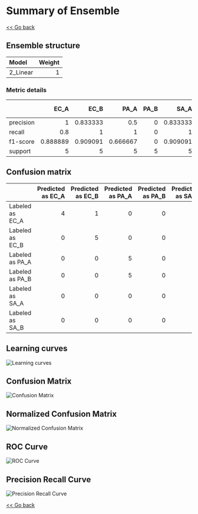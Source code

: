 # Summary of Ensemble

[<< Go back](../README.md)


## Ensemble structure
| Model    |   Weight |
|:---------|---------:|
| 2_Linear |        1 |

### Metric details
|           |     EC_A |     EC_B |     PA_A |   PA_B |     SA_A |     SA_B |   accuracy |   macro avg |   weighted avg |   logloss |
|:----------|---------:|---------:|---------:|-------:|---------:|---------:|-----------:|------------:|---------------:|----------:|
| precision | 1        | 0.833333 | 0.5      |      0 | 0.833333 | 1        |   0.766667 |    0.694444 |       0.694444 |  0.666864 |
| recall    | 0.8      | 1        | 1        |      0 | 1        | 0.8      |   0.766667 |    0.766667 |       0.766667 |  0.666864 |
| f1-score  | 0.888889 | 0.909091 | 0.666667 |      0 | 0.909091 | 0.888889 |   0.766667 |    0.710438 |       0.710438 |  0.666864 |
| support   | 5        | 5        | 5        |      5 | 5        | 5        |   0.766667 |   30        |      30        |  0.666864 |


## Confusion matrix
|                 |   Predicted as EC_A |   Predicted as EC_B |   Predicted as PA_A |   Predicted as PA_B |   Predicted as SA_A |   Predicted as SA_B |
|:----------------|--------------------:|--------------------:|--------------------:|--------------------:|--------------------:|--------------------:|
| Labeled as EC_A |                   4 |                   1 |                   0 |                   0 |                   0 |                   0 |
| Labeled as EC_B |                   0 |                   5 |                   0 |                   0 |                   0 |                   0 |
| Labeled as PA_A |                   0 |                   0 |                   5 |                   0 |                   0 |                   0 |
| Labeled as PA_B |                   0 |                   0 |                   5 |                   0 |                   0 |                   0 |
| Labeled as SA_A |                   0 |                   0 |                   0 |                   0 |                   5 |                   0 |
| Labeled as SA_B |                   0 |                   0 |                   0 |                   0 |                   1 |                   4 |

## Learning curves
![Learning curves](learning_curves.png)
## Confusion Matrix

![Confusion Matrix](confusion_matrix.png)


## Normalized Confusion Matrix

![Normalized Confusion Matrix](confusion_matrix_normalized.png)


## ROC Curve

![ROC Curve](roc_curve.png)


## Precision Recall Curve

![Precision Recall Curve](precision_recall_curve.png)



[<< Go back](../README.md)
